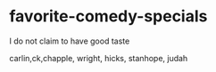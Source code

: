 # favorite-comedy-specials
I do not claim to have good taste


carlin,ck,chapple, wright, hicks, stanhope, judah
